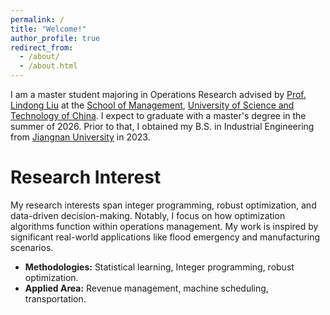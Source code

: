 ```yaml
---
permalink: /
title: "Welcome!"
author_profile: true
redirect_from: 
  - /about/
  - /about.html
---
```


 I am a master student majoring in Operations Research advised by [Prof. Lindong Liu](https://sites.google.com/view/ldliu/home) at the [School of Management](https://en.business.ustc.edu.cn/main.htm), [University of Science and Technology of China](https://en.ustc.edu.cn/). I expect to graduate with a master's degree in the summer of 2026. Prior to that, I obtained my B.S. in Industrial Engineering from [Jiangnan University](https://english.jiangnan.edu.cn/) in 2023. 

Research Interest
======
My research interests span integer programming, robust optimization, and data-driven decision-making. Notably, I focus on how optimization algorithms function within operations management. My work is inspired by significant real-world applications like flood emergency and manufacturing scenarios.
* **Methodologies:** Statistical learning, Integer programming, robust optimization.
* **Applied Area:** Revenue management, machine scheduling, transportation.





